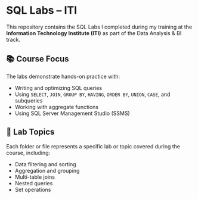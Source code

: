 # SQL Labs – ITI

This repository contains the SQL Labs I completed during my training at the **Information Technology Institute (ITI)** as part of the Data Analysis & BI track.

## 📚 Course Focus
The labs demonstrate hands-on practice with:
- Writing and optimizing SQL queries
- Using `SELECT`, `JOIN`, `GROUP BY`, `HAVING`, `ORDER BY`, `UNION`, `CASE`, and subqueries
- Working with aggregate functions
- Using SQL Server Management Studio (SSMS)

## 🧪 Lab Topics
Each folder or file represents a specific lab or topic covered during the course, including:
- Data filtering and sorting
- Aggregation and grouping
- Multi-table joins
- Nested queries
- Set operations

